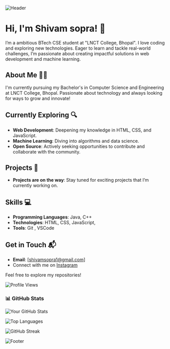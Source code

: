  <!-- Header Image -->
![Header](https://via.placeholder.com/1200x300.png?text=Welcome+to+My+GitHub+Profile)

# Hi, I'm Shivam sopra! 🚀

I’m a ambitious BTech CSE student at "LNCT College, Bhopal". I love coding and exploring new technologies. Eager to learn and tackle real-world challenges, I’m passionate about creating impactful solutions in web development and machine learning.

## About Me 👨‍💻
I'm currently pursuing my Bachelor's in Computer Science and Engineering at LNCT College, Bhopal. Passionate about technology and always looking for ways to grow and innovate!

## Currently Exploring 🔍

- **Web Development**: Deepening my knowledge in HTML, CSS, and JavaScript.
- **Machine Learning**: Diving into algorithms and data science.
- **Open Source**: Actively seeking opportunities to contribute and collaborate with the community.

## Projects 🚧

- **Projects are on the way**: Stay tuned for exciting projects that I’m currently working on.

## Skills 💻

- **Programming Languages**: Java, C++
- **Technologies**: HTML, CSS, JavaScript,
- **Tools**: Git , VSCode

## Get in Touch 📬

- **Email**: [shivamsopra1@gmail.com] <!-- Replace with your actual email -->
- Connect with me on [Instagram](https://www.instagram.com/shvm_98)
  
Feel free to explore my repositories!

<!-- Profile View Counter -->
![Profile Views](https://komarev.com/ghpvc/?username=shivamsopra&style=flat-square&color=blue)

<!-- GitHub Stats -->
### 📊 GitHub Stats
![Your GitHub Stats](https://github-readme-stats.vercel.app/api?username=shivamsopra&show_icons=true&theme=radical)

<!-- Top Languages -->
![Top Languages](https://github-readme-stats.vercel.app/api/top-langs/?username=shivamsopra&layout=compact&theme=radical)

<!-- GitHub Streak -->
![GitHub Streak](https://github-readme-streak-stats.herokuapp.com/?user=shivamsopra&theme=radical)

<!-- Footer Image -->
![Footer](https://via.placeholder.com/1200x300.png?text=Thank+You+for+Visiting+My+Profile)
